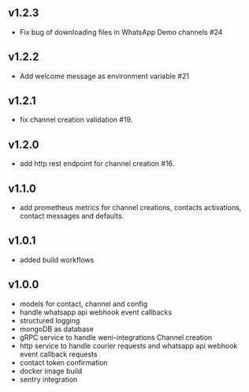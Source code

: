 v1.2.3
---------- 
 * Fix bug of downloading files in WhatsApp Demo channels #24

v1.2.2
---------- 
 * Add welcome message as environment variable #21

v1.2.1
----------
 * fix channel creation validation #19.

v1.2.0
----------
 * add http rest endpoint for channel creation #16.

v1.1.0
----------
 * add prometheus metrics for channel creations, contacts activations, contact messages and defaults.

v1.0.1
----------
 * added build workflows

v1.0.0
----------
 * models for contact, channel and config
 * handle whatsapp api webhook event callbacks
 * structured logging
 * mongoDB as database 
 * gRPC service to handle weni-integrations Channel creation
 * http service to handle courier requests and whatsapp api webhook event callback requests
 * contact token confirmation
 * docker image build
 * sentry integration
